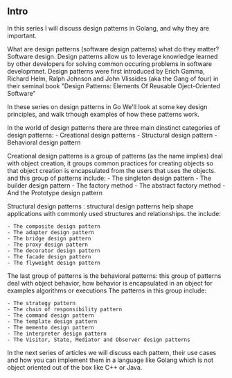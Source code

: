 ## Intro 

In this series I will discuss design patterns in Golang, and why they are important. 

What are design patterns (software design patterns) what do they matter? 
Software design. 
Design patterns allow us to leverage knowledge learned by other developers for solving common 
occuring problems in software developmnet.
Design patterns were first introduced by Erich Gamma, Richard Helm, Ralph Johnson and John Vlissides (aka the Gang of four) in their seminal book "Design Patterns: Elements Of Reusable Oject-Oriented Software"

In these series on design patterns in Go We'll look at some key design principles, and walk trhough examples of how these patterns work.

In the world of design patterns there are three main dinstinct categories of design patterns: 
    - Creational design patterns 
    - Structural design pattern 
    - Behavioral design pattern 


Creational design patterns is a group of patterns (as the name implies) deal with object 
creation, it groups common practices for creating objects so that object creation is 
encapsulated from the users that uses the objects. and this group of patterns include: 
    - The singleton design pattern 
    - The builder design pattern 
    - The factory method 
    - The abstract factory method 
    - And the Prototype design pattern 


Structural design patterns : structural design patterns help shape applications with commonly 
used structures and relationships. the include: 

    - The composite design pattern 
    - The adapter design pattern 
    - The bridge design pattern 
    - The proxy design pattern 
    - The decorator design pattern 
    - The facade design pattern 
    - The flyweight design pattern 

The last group of patterns is the behavioral patterns: this group of patterns deal with 
object behavior, how behavior is encapsulated in an object for examples algorithms or executions
The patterns in this group include: 

    - The strategy pattern 
    - The chain of responsibility pattern 
    - The command design pattern 
    - The template design pattern 
    - The memento design pattern 
    - The interpreter design pattern 
    - The Visitor, State, Mediator and Observer design patterns

In the next series of articles we will discuss each pattern, their use cases and how 
you can implement them in a language like Golang which is not object oriented out of 
the box like C++ or Java.